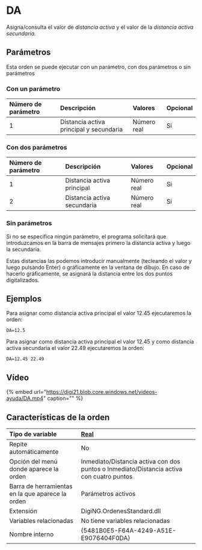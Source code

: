 # DA

Asigna/consulta el valor de _distancia activa_ y el valor de la _distancia activa secundaria._

## Parámetros

Esta orden se puede ejecutar con un parámetro, con dos parámetros o sin parámetros

### Con un parámetro

| Número de parámetro | Descripción | Valores | Opcional |
| :--- | :--- | :--- | :--- |
| 1 | Distancia activa principal y secundaria | Número real | Si |

### Con dos parámetros

| Número de parámetro | Descripción | Valores | Opcional |
| :--- | :--- | :--- | :--- |
| 1 | Distancia activa principal | Número real | Si |
| 2 | Distancia activa secundaria | Número real | Si |

### Sin parámetros

Si no se especifica ningún parámetro, el programa solicitará que introduzcamos en la barra de mensajes primero la distancia activa y luego la secundaria.

Estas distancias las podemos introducir manualmente \(tecleando el valor y luego pulsando Enter\) o gráficamente en la ventana de dibujo. En caso de hacerlo gráficamente, se asignará la distancia entre los dos puntos digitalizados.

## Ejemplos

Para asignar como distancia activa principal el valor 12.45 ejecutaremos la orden:

```text
DA=12.5
```

Para asignar como distancia activa principal el valor 12.45 y como distancia activa secundaria el valor 22.49 ejecutaremos la orden:

```text
DA=12.45 22.49
```

## Vídeo

{% embed url="https://digi21.blob.core.windows.net/videos-ayuda/DA.mp4" caption="" %}

## Características de la orden

| Tipo de variable | [Real](../../../ordenes/variables/variables-reales.md) |
| :--- | :--- |
| Repite automáticamente | No |
| Opción del menú donde aparece la orden | Inmediato/Distancia activa con dos puntos o Inmediato/Distancia activa con cuatro puntos |
| Barra de herramientas en la que aparece la orden | Parámetros activos |
| Extensión | DigiNG.OrdenesStandard.dll |
| Variables relacionadas | No tiene variables relacionadas |
| Nombre interno | {5481B0E5-F64A-4249-A51E-E9076404F0DA} |

